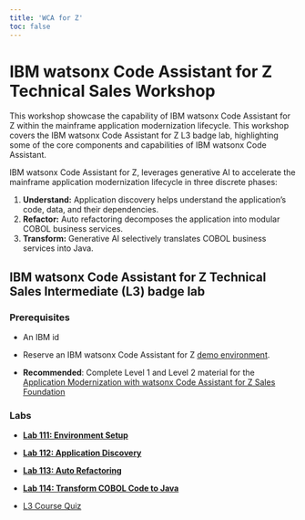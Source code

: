 ```yaml
---
title: 'WCA for Z'
toc: false
---
```


# IBM watsonx Code Assistant for Z Technical Sales Workshop

This workshop showcase the capability of IBM watsonx Code Assistant for Z within the mainframe application modernization lifecycle. This workshop covers the IBM watsonx Code Assistant for Z L3 badge lab, highlighting some of the core components and capabilities of IBM watsonx Code Assistant.

IBM watsonx Code Assistant for Z, leverages generative AI to accelerate the mainframe application modernization lifecycle in three discrete phases:

  1. **Understand:** Application discovery helps understand the application’s code, data, and their dependencies.
  2. **Refactor:** Auto refactoring decomposes the application into modular COBOL business services.
  3. **Transform:** Generative AI selectively translates COBOL business services into Java.

## IBM watsonx Code Assistant for Z Technical Sales Intermediate (L3) badge lab

### Prerequisites

- An IBM id

- Reserve an IBM watsonx Code Assistant for Z [demo environment](https://learn.ibm.com/mod/page/view.php?id=291032).

- **Recommended**: Complete Level 1 and Level 2 material for the [Application Modernization with watsonx Code Assistant for Z Sales Foundation](https://learn.ibm.com/course/view.php?id=15811)


### Labs

- **[Lab 111: Environment Setup](/watsonx/codeassistant/z/111)**

- **[Lab 112: Application Discovery](/watsonx/codeassistant/z/112)**

- **[Lab 113: Auto Refactoring](/watsonx/codeassistant/z/113)**

- **[Lab 114: Transform COBOL Code to Java](/watsonx/codeassistant/z/114)**

- [L3 Course Quiz](https://learn.ibm.com/course/view.php?id=16039)
